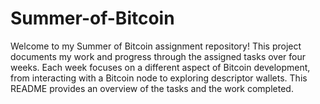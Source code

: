 # Summer-of-Bitcoin

Welcome to my Summer of Bitcoin assignment repository! This project documents my work and progress through the assigned tasks over four weeks. Each week focuses on a different aspect of Bitcoin development, from interacting with a Bitcoin node to exploring descriptor wallets. This README provides an overview of the tasks and the work completed.
